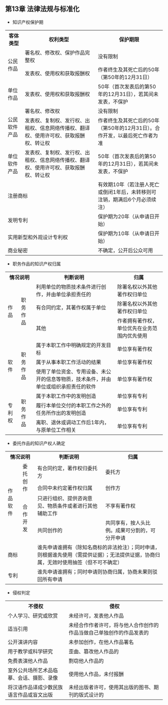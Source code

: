 ## 第13章 法律法规与标准化
- 知识产权保护期
<table>
	<tr>
		<th>客体类型</th>
		<th>权利类型</th>
		<th>保护期限</th>
	</tr>
	<tr>
		<td rowspan="2">公民作品</td>
		<td>署名权、修改权、保护作品完整权</td>
		<td>没有限制</td>
	</tr>
	<tr>
		<td>发表权、使用权和获取报酬权</td>
		<td>作者终生及其死亡后的50年（第50年的12月31日）</td>
	</tr>
	<tr>
		<td>单位作品</td>
		<td>发表权、使用权和获取报酬权</td>
		<td>50年（首次发表后的第50年的12月31日），若其间未发表，不保护</td>
	</tr>
	<tr>
		<td rowspan="2">公民软件产品</td>
		<td>署名权、修改权</td>
		<td>没有限制</td>
	</tr>
	<tr>
		<td>发表权、复制权、发行权、出租权、信息网络传播权、翻译权、使用许可权、获取报酬权、转让权</td>
		<td>作者终生及其死亡后的50年（第50年的12月31日）。合作开发，以最后死亡作者为准</td>
	</tr>
	<tr>
		<td>单位软件产品</td>
		<td>发表权、复制权、发行权、出租权、信息网络传播权、翻译权、使用许可权、获取报酬权、转让权</td>
		<td>50年（首次发表后的第50年的12月31日），若其间未发表，不保护</td>
	</tr>
	<tr>
		<td colspan="2">注册商标</td>
		<td>有效期10年（若注册人死亡或倒闭1年后，未转移则可注销，期满后6个月必须续注）</td>
	</tr>
	<tr>
		<td colspan="2">发明专利</td>
		<td>保护期为20年（从申请日开始）</td>
	</tr>
	<tr>
		<td colspan="2">实用新型和外观设计专利权</td>
		<td>保护期为10年（从申请日开始）</td>
	</tr>
	<tr>
		<td colspan="2">商业秘密</td>
		<td>不确定，公开后公众可用</td>
	</tr>
</table>

- 职务作品的知识产权归属
<table>
	<tr>
		<th colspan="2">情况说明</th>
		<th>判断说明</th>
		<th>归属</th>
	</tr>
	<tr>
		<td rowspan="3">作品</td>
		<td rowspan="3">职务作品</td>
		<td>利用单位的物质技术条件进行创作，并由单位承担责任的</td>
		<td>除署名权以外其他著作权归单位</td>
	</tr>
	<tr>
		<td>有合同约定，其著作权属于单位</td>
		<td>除署名权以外其他著作权归单位</td>
	</tr>
	<tr>
		<td>其他</td>
		<td>作者拥有著作权，单位优先在业务范围内优先使用</td>
	</tr>
	<tr>
		<td rowspan="3">软件</td>
		<td rowspan="3">职务作品</td>
		<td>属于本职工作中明确规定的开发目标</td>
		<td>单位享有著作权</td>
	</tr>
	<tr>
		<td>属于从事本职工作活动的结果</td>
		<td>单位享有著作权</td>
	</tr>
	<tr>
		<td>使用了单位资金、专用设备、未公开的信息等物质，技术条件，并由单位或组织承担责任的软件</td>
		<td>单位享有著作权</td>
	</tr>
	<tr>
		<td rowspan="3">专利权</td>
		<td rowspan="3">职务作品</td>
		<td>属于本职工作中的发明创造</td>
		<td>单位享有专利</td>
	</tr>
	<tr>
		<td>履行本单位交付的本职工作之外的任务所作出的发明创造</td>
		<td>单位享有专利</td>
	</tr>
	<tr>
		<td>离职、退休或调动工作后1年内，与原单位工作相关</td>
		<td>单位享有专利</td>
	</tr>
</table>

- 委托作品的知识产权人确定
<table>
	<tr>
		<th colspan="2">情况说明</th>
		<th>判断说明</th>
		<th>归属</th>
	</tr>
	<tr>
		<td rowspan="4">作品软件</td>
		<td rowspan="2">委托创作</td>
		<td>有合同约定，著作权归委托方</td>
		<td>委托方</td>
	</tr>
	<tr>
		<td>合同中未约定著作权归属</td>
		<td>创作方</td>
	</tr>
	<tr>
		<td rowspan="2">合作开发</td>
		<td>只进行组织、提供咨询意见、物质条件或者进行其他辅助工作</td>
		<td>不享有著作权</td>
	</tr>
	<tr>
		<td>共同创作的</td>
		<td>共同享有，按人头比例。成果可分割的，可分开申请</td>
	</tr>
	<tr>
		<td colspan="2">商标</td>
		<td colspan="2">谁先申请谁拥有（除知名商标的非法抢注）；同时申请，则根据谁先使用（需提供证据）；无法提供证据，协商归属，无效时使用抽签（但不可不确定）</td>
	</tr>
	<tr>
		<td colspan="2">专利</td>
		<td colspan="2">谁先申请谁拥有；同时申请则协商归属，协商未果则驳回所有申请</td>
	</tr>
</table>

- 侵权判定
<table>
	<tr>
		<th>不侵权</th>
		<th>侵权</th>
	</tr>
	<tr>
		<td>个人学习、研究或欣赏</td>
		<td>未经许可，发表他人作品</td>
	</tr>
	<tr>
		<td>适当引用</td>
		<td>未经合作作者许可，将与他人合作创作的作品当做自己单独创作的作品发表的</td>
	</tr>
	<tr>
		<td>公开演讲内容</td>
		<td>未参加创作，在他人作品署名</td>
	</tr>
	<tr>
		<td>用于教学或科学研究</td>
		<td>歪曲、篡改他人作品的</td>
	</tr>
	<tr>
		<td>免费表演他人作品</td>
		<td>剽窃他人作品的</td>
	</tr>
	<tr>
		<td>室外公共场所艺术品临摹、会话、摄影、录像</td>
		<td>使用他人作品，未付报酬</td>
	</tr>
	<tr>
		<td>将汉语作品译成少数民族语言作品或盲文出版</td>
		<td>未经出版者许可，使用其出版的图书、期刊的版式设计的</td>
	</tr>
</table>
